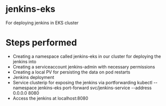 # jenkins-eks
For deploying jenkins in EKS cluster


Steps performed
==================
* Creating a namespace called jenkins-eks in our cluster for deploying the jenkins into
* Creating a serviceaccount jenkins-admin with necessary permissions
* Creating a local PV for persisting the data on pod restarts
* Jenkins deployment
* Service clusterip for exposing the jenkins via portforwarding
    kubectl --namespace jenkins-eks port-forward svc/jenkins-service --address 0.0.0.0 8080
* Access the jenkins at localhost:8080
